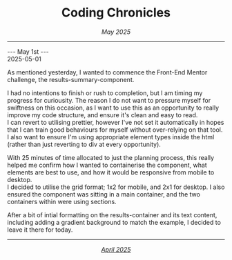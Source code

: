 <h1 align = "center"> Coding Chronicles </h1>
 <div align = "center"><i> May 2025 </i></div>

 ------------

--- May 1st ---  
2025-05-01

As mentioned yesterday, I wanted to commence the Front-End Mentor challenge, the results-summary-component.  

I had no intentions to finish or rush to completion, but I am timing my progress for curiousity.  The reason I do not want to pressure myself for swiftness on this occasion, as I want to use this as an opportunity to really improve my code structure, and ensure it's clean and easy to read.  
I can revert to utilising prettier, however I've not set it automatically in hopes that I can train good behaviours for myself without over-relying on that tool.  
I also want to ensure I'm using appropriate element types inside the html (rather than just reverting to div at every opportunity).  

With 25 minutes of time allocated to just the planning process, this really helped me confirm how I wanted to containerise the component, what elements are best to use, and how it would be responsive from mobile to desktop.  
I decided to utilise the grid format; 1x2 for mobile, and 2x1 for desktop.  I also ensured the component was sitting in a main container, and the two containers within were using sections.  

After a bit of intial formatting on the results-container and its text content, including adding a gradient background to match the example, I decided to leave it there for today.

------------

<div align = "center"><i><a href="2025-04.md">April 2025</a></i></div>
